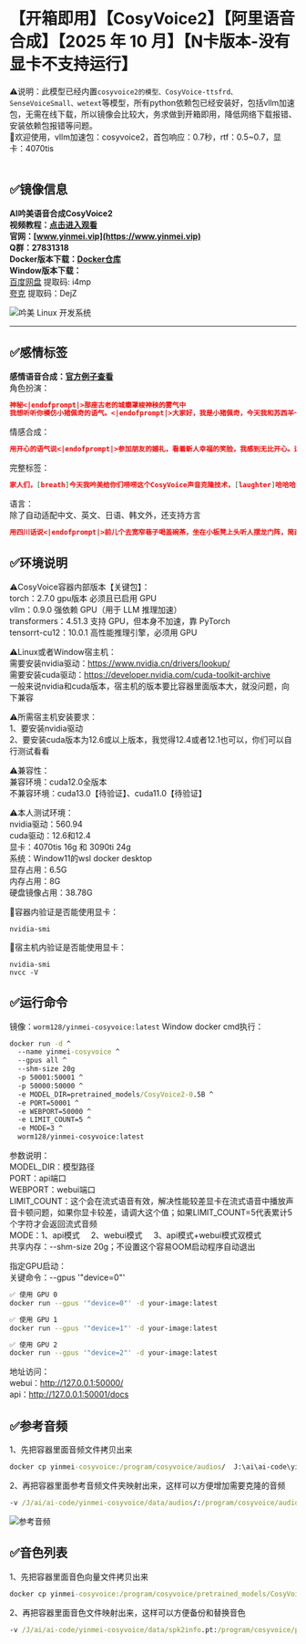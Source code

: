 # 【开箱即用】【CosyVoice2】【阿里语音合成】【2025 年 10 月】【N卡版本-没有显卡不支持运行】
⚠️说明：此模型已经内置`cosyvoice2的模型、CosyVoice-ttsfrd、SenseVoiceSmall、wetext`等模型，所有python依赖包已经安装好，包括vllm加速包，无需在线下载，所以镜像会比较大，务求做到开箱即用，降低网络下载报错、安装依赖包报错等问题。  
💖欢迎使用，vllm加速包：cosyvoice2，首包响应：0.7秒，rtf：0.5~0.7，显卡：4070tis  
<br>
## ✅️镜像信息
**AI吟美语音合成CosyVoice2**  
**视频教程：[点击进入观看](https://www.bilibili.com/video/BV1BdsozBEuV/)**  
**官网：[www.yinmei.vip](https://www.yinmei.vip)**  
**Q群：27831318**  
**Docker版本下载：[Docker仓库](https://hub.docker.com/r/worm128/yinmei-cosyvoice)**  
**Window版本下载：**   
[百度网盘](https://pan.baidu.com/s/1z8W_iZFvstmL2AR9i_cx5Q?pwd=i4mp)   提取码: i4mp  
[夸克](https://pan.quark.cn/s/e19caa11c9d8)  提取码：DejZ  

![吟美 Linux 开发系统](https://www.yinmei.vip/images/直播间封面.png)

---
## ✅️感情标签
**感情语音合成：[官方例子查看](https://funaudiollm.github.io/cosyvoice2/)**  
角色扮演：  
```json
神秘<|endofprompt|>那座古老的城嬼罩梭神秧的雾气中
我想听听你模仿小猪佩奇的语气。<|endofprompt|>大家好，我是小猪佩奇，今天我和苏西羊一起去公园，我们在秋千上荡来荡去，开心极了，还一起玩了捉迷藏，真是个快乐的下午。
```
情感合成： 
```json
用开心的语气说<|endofprompt|>参加朋友的婚礼，看着新人幸福的笑脸，我感到无比开心。这样的爱与承诺，总是令人心生向往。
```
完整标签：  
```json
家人们，[breath]今天我吟美给你们唠唠这个CosyVoice声音克隆技术，[laughter]哈哈哈，[clucking][breath]这技术太厉害了！[breath]我刚试了试，[laughter]<strong>直接惊了</strong>，[hissing][breath]克隆得跟本人<strong>一模一样</strong>。[breath]你们也去试试，[accent][breath]我看着这技术，感觉未来都能克隆出个我来！[noise][breath]你们听听这效果，[mn][breath]太牛了！[clucking][breath]有点激动，[mn][breath]这技术真的太棒了，[laughter]家人们，[breath]赶紧去体验一下吧！<strong>爱</strong>你们哦！！[lipsmack][cough]我要睡觉了，[laughter]等我发布2点4点0版本后你们再尝试一下吧！
```
语言：  
除了自动适配中文、英文、日语、韩文外，还支持方言  
```json
用四川话说<|endofprompt|>前儿个去宽窄巷子喝盖碗茶，坐在小板凳上头听人摆龙门阵，简直安逸得很，不想走哦。
```

## ✅️环境说明
⚠️CosyVoice容器内部版本【关键包】：  
torch：2.7.0  gpu版本  必须且已启用 GPU  
vllm：0.9.0  强依赖 GPU（用于 LLM 推理加速）  
transformers：4.51.3   支持 GPU，但本身不加速，靠 PyTorch  
tensorrt-cu12：10.0.1  高性能推理引擎，必须用 GPU  

⚠️Linux或者Window宿主机：   
需要安装nvidia驱动：https://www.nvidia.cn/drivers/lookup/  
需要安装cuda驱动：https://developer.nvidia.com/cuda-toolkit-archive  
一般来说nvidia和cuda版本，宿主机的版本要比容器里面版本大，就没问题，向下兼容  

⚠️所需宿主机安装要求：  
1、要安装nvidia驱动  
2、要安装cuda版本为12.6或以上版本，我觉得12.4或者12.1也可以，你们可以自行测试看看  

⚠️兼容性：  
兼容环境：cuda12.0全版本  
不兼容环境：cuda13.0【待验证】、cuda11.0【待验证】  

⚠️本人测试环境：  
nvidia驱动：560.94  
cuda驱动：12.6和12.4  
显卡：4070tis 16g 和 3090ti 24g  
系统：Window11的wsl docker desktop  
显存占用：6.5G  
内存占用：8G  
硬盘镜像占用：38.78G  

🚨容器内验证是否能使用显卡：  
```shell
nvidia-smi
```
🚨宿主机内验证是否能使用显卡：   
```shell
nvidia-smi
nvcc -V
```


## ✅️运行命令
镜像：`worm128/yinmei-cosyvoice:latest`
Window docker cmd执行：  
```cmd
docker run -d ^
  --name yinmei-cosyvoice ^
  --gpus all ^
  --shm-size 20g
  -p 50001:50001 ^
  -p 50000:50000 ^
  -e MODEL_DIR=pretrained_models/CosyVoice2-0.5B ^
  -e PORT=50001 ^
  -e WEBPORT=50000 ^
  -e LIMIT_COUNT=5 ^
  -e MODE=3 ^
  worm128/yinmei-cosyvoice:latest
```

参数说明：  
MODEL_DIR：模型路径  
PORT：api端口  
WEBPORT：webui端口  
LIMIT_COUNT：这个会在流式语音有效，解决性能较差显卡在流式语音中播放声音卡顿问题，如果你显卡较差，请调大这个值；如果LIMIT_COUNT=5代表累计5个字符才会返回流式音频  
MODE：1、api模式&nbsp;&nbsp;&nbsp;&nbsp;&nbsp;2、webui模式&nbsp;&nbsp;&nbsp;&nbsp;&nbsp;3、api模式+webui模式双模式  
共享内存：--shm-size 20g；不设置这个容易OOM启动程序自动退出

指定GPU启动：  
关键命令：--gpus '"device=0"'   
```bash
✅ 使用 GPU 0
docker run --gpus '"device=0"' -d your-image:latest

✅ 使用 GPU 1
docker run --gpus '"device=1"' -d your-image:latest

✅ 使用 GPU 2
docker run --gpus '"device=2"' -d your-image:latest
```

地址访问：  
webui：http://127.0.0.1:50000/  
api：http://127.0.0.1:50001/docs  

## ✅️参考音频
1、先把容器里面音频文件拷贝出来  
```cmd
docker cp yinmei-cosyvoice:/program/cosyvoice/audios/  J:\ai\ai-code\yinmei-cosyvoice\data\
```
2、再把容器里面参考音频文件夹映射出来，这样可以方便增加需要克隆的音频
```cmd
-v /J/ai/ai-code/yinmei-cosyvoice/data/audios/:/program/cosyvoice/audios/ ^
```
![参考音频](https://www.yinmei.vip/images/comm/3.jpg)

## ✅️音色列表
1、先把容器里面音色向量文件拷贝出来  
```cmd
docker cp yinmei-cosyvoice:/program/cosyvoice/pretrained_models/CosyVoice2-0.5B/spk2info.pt  J:\ai\ai-code\yinmei-cosyvoice\data\spk2info.pt
```
2、再把容器里面音色文件映射出来，这样可以方便备份和替换音色
```cmd
-v /J/ai/ai-code/yinmei-cosyvoice/data/spk2info.pt:/program/cosyvoice/pretrained_models/CosyVoice2-0.5B/spk2info.pt ^
```

